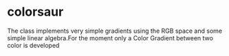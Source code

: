 # colorsaur
 The class implements very simple gradients using the RGB space and some simple linear algebra.For the moment only a Color Gradient between two color is developed
